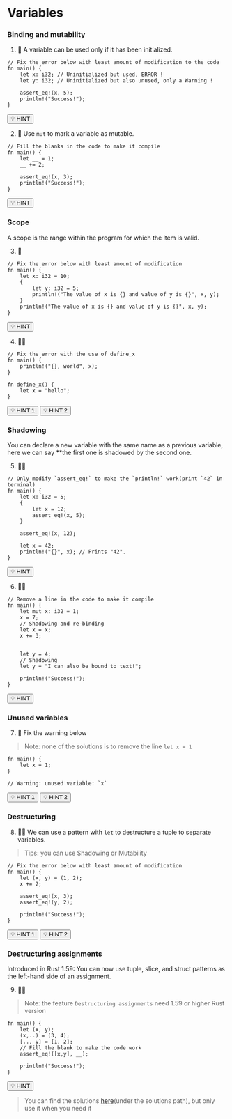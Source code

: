 # Variables

### Binding and mutability

1. 🌟 A variable can be used only if it has been initialized.

```rust,editable
// Fix the error below with least amount of modification to the code
fn main() {
    let x: i32; // Uninitialized but used, ERROR !
    let y: i32; // Uninitialized but also unused, only a Warning !

    assert_eq!(x, 5);
    println!("Success!");
}
```

<script>let answers_1 = [[3,14," = 5"]]</script>

<button class="hint" id="hint_1" onclick="this.solveAt(...answers_1)">💡 HINT</button>

2. 🌟 Use `mut` to mark a variable as mutable.

```rust,editable
// Fill the blanks in the code to make it compile
fn main() {
    let __ = 1;
    __ += 2;

    assert_eq!(x, 3);
    println!("Success!");
}
```

<script>let answers_2 = ["mut x","x"]</script>

<button class="hint" id="hint_2" onclick="this.solveUnder(...answers_2)">💡 HINT</button>

### Scope

A scope is the range within the program for which the item is valid.

3. 🌟

```rust,editable
// Fix the error below with least amount of modification
fn main() {
    let x: i32 = 10;
    {
        let y: i32 = 5;
        println!("The value of x is {} and value of y is {}", x, y);
    }
    println!("The value of x is {} and value of y is {}", x, y);
}
```

<script>let answers_3 = [[8,34,"\", x",[{"start":{"row":8,"column":34},"end":{"row":8,"column":62}}]]]</script>

<button class="hint" id="hint_3" onclick="this.solveReplace(...answers_3)">💡 HINT</button>

4. 🌟🌟

```rust,editable
// Fix the error with the use of define_x
fn main() {
    println!("{}, world", x);
}

fn define_x() {
    let x = "hello";
}
```

<script>let answers_4_a = [[2,11,"\n    let x = define_x();"],[7,14,"-> String "],[8,19,".to_string()"],[8,32,"\n    x"]]</script>

<script>let answers_4_b = [[2,11,"\n    let x = define_x();"],[4,15,":?"],[7,13," -> &'static str"],[8,20,"\n    x"]]</script>

<span>
<button class="hint" id="hint_4_a" onclick="this.solveAt(...answers_4_a)">💡 HINT 1</button>
<button class="hint" id="hint_4_b" onclick="this.solveAt(...answers_4_b)">💡 HINT 2</button>
</span>

### Shadowing

You can declare a new variable with the same name as a previous variable, here we can say \*\*the first one is shadowed by the second one.

5. 🌟🌟

```rust,editable
// Only modify `assert_eq!` to make the `println!` work(print `42` in terminal)
fn main() {
    let x: i32 = 5;
    {
        let x = 12;
        assert_eq!(x, 5);
    }

    assert_eq!(x, 12);

    let x = 42;
    println!("{}", x); // Prints "42".
}
```

<script>let answers_5 = [[6,22,"12",[{"start":{"row":6,"column":22},"end":{"row":6,"column":23}}]],[9,18,"5",[{"start":{"row":6,"column":22},"end":{"row":6,"column":23}},{"start":{"row":9,"column":18},"end":{"row":9,"column":20}}]]]</script>

<button class="hint" id="hint_5" onclick="this.solveReplace(...answers_5)">💡 HINT</button>

6. 🌟🌟

```rust,editable
// Remove a line in the code to make it compile
fn main() {
    let mut x: i32 = 1;
    x = 7;
    // Shadowing and re-binding
    let x = x;
    x += 3;


    let y = 4;
    // Shadowing
    let y = "I can also be bound to text!";

    println!("Success!");
}
```

<script>let answers_6 = [[7,4,"// "]]</script>

<button class="hint" id="hint_6" onclick="this.solveAt(...answers_6)">💡 HINT</button>

### Unused variables

7. 🌟 Fix the warning below

> Note: none of the solutions is to remove the line `let x = 1`

```rust,editable
fn main() {
    let x = 1;
}

// Warning: unused variable: `x`
```

<script>let answers_7_a = [[2,8,"_"]]</script>

<script>let answers_7_b = [[1,0,"#[allow(unused_variables)]\n"]]</script>

<span>
<button class="hint" id="hint_7_a" onclick="this.solveAt(...answers_7_a)">💡 HINT 1</button>
<button class="hint" id="hint_7_b" onclick="this.solveAt(...answers_7_b)">💡 HINT 2</button>
</span>

### Destructuring

8. 🌟🌟 We can use a pattern with `let` to destructure a tuple to separate variables.

> Tips: you can use Shadowing or Mutability

```rust,editable
// Fix the error below with least amount of modification
fn main() {
    let (x, y) = (1, 2);
    x += 2;

    assert_eq!(x, 3);
    assert_eq!(y, 2);

    println!("Success!");
}
```

<script>let answers_8_a = [[3,9,"mut "]]</script>

<script>let answers_8_b = [[4,4,"let x = 3;",[{"start":{"row":4,"column":4},"end":{"row":4,"column":11}}]]]</script>

<span>
<button class="hint" id="hint_8_a" onclick="this.solveAt(...answers_8_a)">💡 HINT 1</button>
<button class="hint" id="hint_8_b" onclick="this.solveReplace(...answers_8_b)">💡 HINT 2</button>
</span>

### Destructuring assignments

Introduced in Rust 1.59: You can now use tuple, slice, and struct patterns as the left-hand side of an assignment.

9. 🌟🌟

> Note: the feature `Destructuring assignments` need 1.59 or higher Rust version

```rust,editable
fn main() {
    let (x, y);
    (x,..) = (3, 4);
    [.., y] = [1, 2];
    // Fill the blank to make the code work
    assert_eq!([x,y], __);

    println!("Success!");
}
```

<script>let answers_9 = ["[3, 2]"]</script>

<button class="hint" id="hint_9" onclick="this.solveUnder(...answers_9)">💡 HINT</button>

> You can find the solutions [here](https://github.com/sunface/rust-by-practice)(under the solutions path), but only use it when you need it
